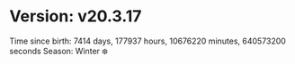 # Version: v20.3.17
Time since birth: 7414 days, 177937 hours, 10676220 minutes, 640573200 seconds
Season: Winter ❄️
